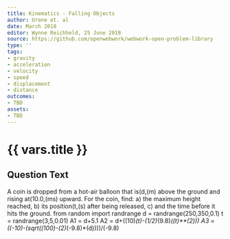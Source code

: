 ```yaml
---
title: Kinematics - Falling Objects
author: Urone et. al
date: March 2018
editor: Wynne Reichheld, 25 June 2018
source: https://github.com/openwebwork/webwork-open-problem-library
type: ''
tags:
- gravity
- acceleration
- velocity
- speed
- displacement
- distance
outcomes:
- TBD
assets:
- TBD
---
```

# {{ vars.title }}

## Question Text

A coin is dropped from a hot-air balloon that is(d,(m) above the ground and rising at(10.0,(ms) upward. For the coin, find:
a) the maximum height reached,
b)  its position(t,(s) after being released,
c) and the time before it hits the ground.
from random import randrange
d = randrange(250,350,0.1)
t = randrange(3,5,0.01)
A1 = d+5.1
A2 = d+((10)*(t)-(1/2)*(9.8)*((t)**(2)))
A3 = ((-10)-(sqrt((100)-(2)*(-9.8)*(d))))/(-9.8)